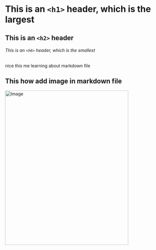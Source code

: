 # This is an `<h1>` header, which is the largest

## This is an `<h2>` header

###### This is an `<h6>` header, which is the smallest

 nice  this me learning about markdown file

## This how add image in markdown file 
<img alt="Image" src="https://th.bing.com/th/id/R.e38767b2d4005b865e1854c265e9ab7e?rik=26FggQ9EhPrG7Q&riu=http%3a%2f%2fwww.baltana.com%2ffiles%2fwallpapers-2%2fCute-Cat-Images-07756.jpg&ehk=BwZvi%2fA6o4aHac3M%2f%2bTD36S9IrJ6kmWhXYOsPzuV%2bzc%3d&risl=&pid=ImgRaw&r=0" width=400 height=500>


